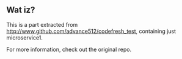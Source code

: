 Wat iz?
-------

This is a part extracted from http://www.github.com/advance512/codefresh_test, containing 
just microservice1. 

For more information, check out the original repo.

